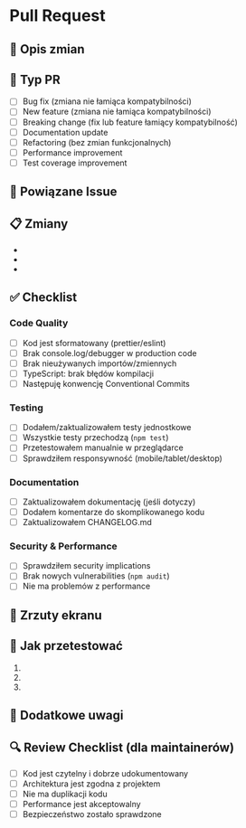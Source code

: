 # Pull Request

## 📝 Opis zmian
<!-- Opisz co zostało zrobione -->

## 🎯 Typ PR
- [ ] Bug fix (zmiana nie łamiąca kompatybilności)
- [ ] New feature (zmiana nie łamiąca kompatybilności)
- [ ] Breaking change (fix lub feature łamiący kompatybilność)
- [ ] Documentation update
- [ ] Refactoring (bez zmian funkcjonalnych)
- [ ] Performance improvement
- [ ] Test coverage improvement

## 🔗 Powiązane Issue
<!-- Fixes #123 lub Closes #456 -->

## 📋 Zmiany
<!-- Lista zmian wprowadzonych w tym PR -->
- 
- 
- 

## ✅ Checklist

### Code Quality
- [ ] Kod jest sformatowany (prettier/eslint)
- [ ] Brak console.log/debugger w production code
- [ ] Brak nieużywanych importów/zmiennych
- [ ] TypeScript: brak błędów kompilacji
- [ ] Następuję konwencję Conventional Commits

### Testing
- [ ] Dodałem/zaktualizowałem testy jednostkowe
- [ ] Wszystkie testy przechodzą (`npm test`)
- [ ] Przetestowałem manualnie w przeglądarce
- [ ] Sprawdziłem responsywność (mobile/tablet/desktop)

### Documentation
- [ ] Zaktualizowałem dokumentację (jeśli dotyczy)
- [ ] Dodałem komentarze do skomplikowanego kodu
- [ ] Zaktualizowałem CHANGELOG.md

### Security & Performance
- [ ] Sprawdziłem security implications
- [ ] Brak nowych vulnerabilities (`npm audit`)
- [ ] Nie ma problemów z performance

## 📸 Zrzuty ekranu
<!-- Jeśli dotyczy zmian w UI -->

## 🧪 Jak przetestować
1. 
2. 
3. 

## 📝 Dodatkowe uwagi
<!-- Dodatkowe informacje dla reviewerów -->

## 🔍 Review Checklist (dla maintainerów)
- [ ] Kod jest czytelny i dobrze udokumentowany
- [ ] Architektura jest zgodna z projektem
- [ ] Nie ma duplikacji kodu
- [ ] Performance jest akceptowalny
- [ ] Bezpieczeństwo zostało sprawdzone
